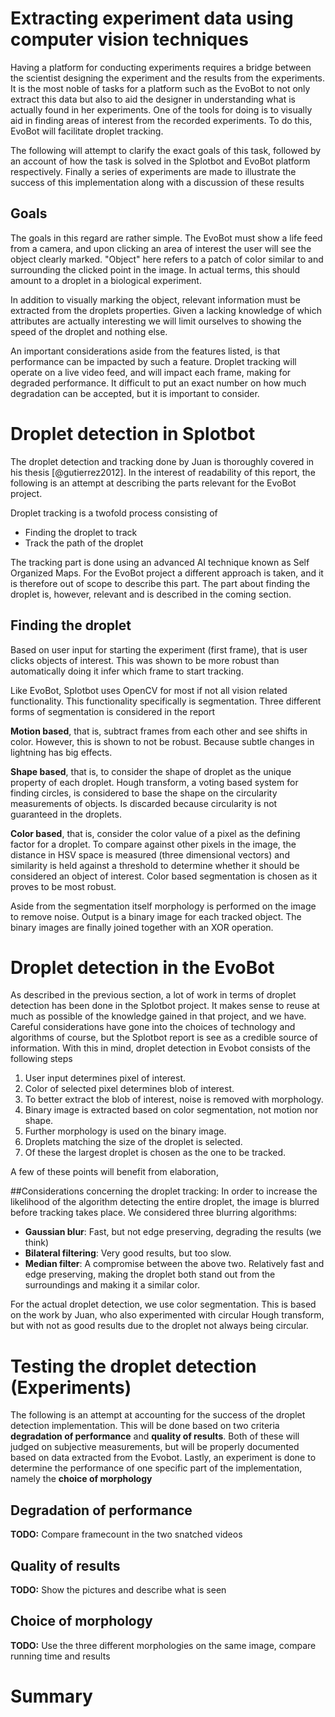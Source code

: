 # Extracting experiment data using computer vision techniques

Having a platform for conducting experiments requires a bridge between
the scientist designing the experiment and the results from the
experiments. It is the most noble of tasks for a platform such as the
EvoBot to not only extract this data but also to aid the designer in
understanding what is actually found in her experiments. One of the
tools for doing is to visually aid in finding areas of interest
from the recorded experiments. To do this, EvoBot will facilitate
droplet tracking.

The following will attempt to clarify the exact goals of this task,
followed by an account of how the task is solved in the Splotbot
and EvoBot platform respectively. Finally a series of experiments
are made to illustrate the success of this implementation along with
a discussion of these results

## Goals

The goals in this regard are rather simple. The EvoBot must show
a life feed from a camera, and upon clicking an area of interest
the user will see the object clearly marked. "Object" here refers
to a patch of color similar to and surrounding the clicked point
in the image. In actual terms, this should amount to a droplet in
a biological experiment. 

In addition to visually marking the object, relevant information
must be extracted from the droplets properties. Given a lacking
knowledge of which attributes are actually interesting we will
limit ourselves to showing the speed of the droplet and nothing
else.

An important considerations aside from the features listed, is that
performance can be impacted by such a feature. Droplet tracking
will operate on a live video feed, and will impact each frame, making
for degraded performance. It difficult to put an exact number on how
much degradation can be accepted, but it is important to consider.

# Droplet detection in Splotbot

The droplet detection and tracking done by Juan is thoroughly covered 
in his thesis [@gutierrez2012]. In the interest of readability of this
report, the following is an attempt at describing the parts relevant 
for the EvoBot project.

Droplet tracking is a twofold process consisting of 
- Finding the droplet to track
- Track the path of the droplet

The tracking part is done using an advanced AI technique known as Self
Organized Maps. For the EvoBot project a different approach is taken,
and it is therefore out of scope to describe this part. The part about
finding the droplet is, however, relevant and is described in the 
coming section.

## Finding the droplet

Based on user input for starting the experiment (first frame), that
is user clicks objects of interest. This was shown to be more robust
than automatically doing it infer which frame to start tracking.

Like EvoBot, Splotbot uses OpenCV for most if not all vision related
functionality. This functionality specifically is segmentation. Three
different forms of segmentation is considered in the report

**Motion based**, that is, subtract frames from each other and see
shifts in color. However, this is shown to not be robust. Because
subtle changes in lightning has big effects.

**Shape based**, that is, to consider the shape of droplet as the
unique property of each droplet. Hough transform, a voting based
system for finding circles, is considered to base the shape on the
circularity measurements of objects. Is discarded because circularity
is not guaranteed in the droplets.

**Color based**, that is, consider the color value of a pixel
as the defining factor for a droplet. To compare against other pixels
in the image, the distance in HSV space is measured (three dimensional
vectors) and similarity is held against a threshold to determine
whether it should be considered an object of interest. Color based
segmentation is chosen as it proves to be most robust.

Aside from the segmentation itself morphology is performed on the
image to remove noise. Output is a binary image for each tracked
object. The binary images are finally joined together with an XOR
operation.

# Droplet detection in the EvoBot

As described in the previous section, a lot of work in terms of droplet
detection has been done in the Splotbot project. It makes sense to
reuse at much as possible of the knowledge gained in that project, and we
have. Careful considerations have gone into the choices of technology
and algorithms of course, but the Splotbot report is see as a credible
source of information. With this in mind, droplet detection in Evobot
consists of the following steps

1. User input determines pixel of interest.
2. Color of selected pixel determines blob of interest.
3. To better extract the blob of interest, noise is removed with
morphology.
4. Binary image is extracted based on color segmentation, 
not motion nor shape.
5. Further morphology is used on the binary image.
6. Droplets matching the size of the droplet is selected.
7. Of these the largest droplet is chosen as the one to be tracked.

A few of these points will benefit from elaboration,


##Considerations concerning the droplet tracking:
In order to increase the likelihood of the algorithm detecting the entire droplet, the image is blurred before tracking takes place. We considered three blurring algorithms:

- **Gaussian blur**: Fast, but not edge preserving, degrading the results (we think)
- **Bilateral filtering**: Very good results, but too slow.
- **Median filter**: A compromise between the above two. Relatively fast and edge preserving, making the droplet both stand out from the surroundings and making it a similar color.

For the actual droplet detection, we use color segmentation. This is based on the work by Juan, who also experimented with circular Hough transform, but with not as good results due to the droplet not always being circular.

# Testing the droplet detection (Experiments)

The following is an attempt at accounting for the success of the droplet
detection implementation. This will be done based on two criteria
**degradation of performance** and **quality of results**. Both of these
will judged on subjective measurements, but will be properly documented
based on data extracted from the Evobot. Lastly, an experiment is done
to determine the performance of one specific part of the implementation,
namely the **choice of morphology**

## Degradation of performance

**TODO:** Compare framecount in the two snatched videos

## Quality of results

**TODO:** Show the pictures and describe what is seen

## Choice of morphology

**TODO:** Use the three different morphologies on the same image,
compare running time and results

# Summary


